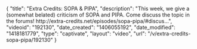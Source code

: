 {
    "title": "Extra Credits: SOPA & PIPA",
    "description": "This week, we give a (somewhat belated) criticism of SOPA and PIPA. Come discuss the topic in the forums! http:\/\/extra-credits.net\/episodes\/sopa-pipa\/#discus...",
    "videoid": "192130",
    "date_created": "1406055192",
    "date_modified": "1418181779",
    "type": "captivate",
    "layout": "video",
    "url": "\/v\/extra-credits-sopa-pipa\/192130"
}